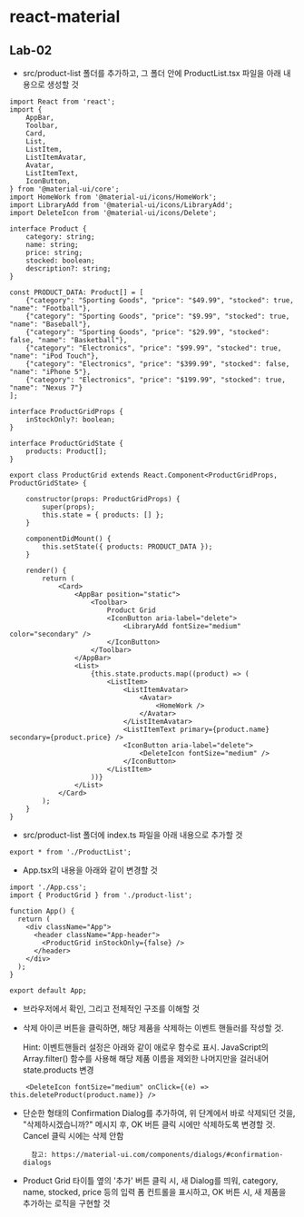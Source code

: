# react-material

## Lab-02

- src/product-list 폴더를 추가하고, 그 폴더 안에 ProductList.tsx 파일을 아래 내용으로 생성할 것

```
import React from 'react';
import {
    AppBar,
    Toolbar,
    Card,
    List,
    ListItem,
    ListItemAvatar,
    Avatar,
    ListItemText,
    IconButton,
} from '@material-ui/core';
import HomeWork from '@material-ui/icons/HomeWork';
import LibraryAdd from '@material-ui/icons/LibraryAdd';
import DeleteIcon from '@material-ui/icons/Delete';

interface Product {
    category: string;
    name: string;
    price: string;
    stocked: boolean;
    description?: string;
}

const PRODUCT_DATA: Product[] = [
    {"category": "Sporting Goods", "price": "$49.99", "stocked": true, "name": "Football"},
    {"category": "Sporting Goods", "price": "$9.99", "stocked": true, "name": "Baseball"},
    {"category": "Sporting Goods", "price": "$29.99", "stocked": false, "name": "Basketball"},
    {"category": "Electronics", "price": "$99.99", "stocked": true, "name": "iPod Touch"},
    {"category": "Electronics", "price": "$399.99", "stocked": false, "name": "iPhone 5"},
    {"category": "Electronics", "price": "$199.99", "stocked": true, "name": "Nexus 7"}
];

interface ProductGridProps {
    inStockOnly?: boolean;
}

interface ProductGridState {
    products: Product[];
}

export class ProductGrid extends React.Component<ProductGridProps, ProductGridState> {

    constructor(props: ProductGridProps) {
        super(props);
        this.state = { products: [] };
    }

    componentDidMount() {
        this.setState({ products: PRODUCT_DATA });
    }

    render() {
        return (
            <Card>
                <AppBar position="static">
                    <Toolbar>
                        Product Grid
                        <IconButton aria-label="delete">
                            <LibraryAdd fontSize="medium" color="secondary" />
                        </IconButton>
                    </Toolbar>
                </AppBar>
                <List>
                    {this.state.products.map((product) => (
                        <ListItem>
                            <ListItemAvatar>
                                <Avatar>
                                    <HomeWork />
                                </Avatar>
                            </ListItemAvatar>
                            <ListItemText primary={product.name} secondary={product.price} />
                            <IconButton aria-label="delete">
                                <DeleteIcon fontSize="medium" />
                            </IconButton>
                        </ListItem>
                    ))}
                </List>
            </Card>
        );
    }
}
```

- src/product-list 폴더에 index.ts 파일을 아래 내용으로 추가할 것

```
export * from './ProductList';

```

- App.tsx의 내용을 아래와 같이 변경할 것

```
import './App.css';
import { ProductGrid } from './product-list';

function App() {
  return (
    <div className="App">
      <header className="App-header">
        <ProductGrid inStockOnly={false} />
      </header>
    </div>
  );
}

export default App;
```

- 브라우저에서 확인, 그리고 전체적인 구조를 이해할 것

- 삭제 아이콘 버튼을 클릭하면, 해당 제품을 삭제하는 이벤트 핸들러를 작성할 것.

  Hint: 이벤트핸들러 설정은 아래와 같이 애로우 함수로 표시. JavaScript의 Array.filter() 함수를 사용해
        해당 제품 이름을 제외한 나머지만을 걸러내어 state.products 변경

```
    <DeleteIcon fontSize="medium" onClick={(e) => this.deleteProduct(product.name)} />
```

- 단순한 형태의 Confirmation Dialog를 추가하여, 위 단계에서 바로 삭제되던 것을,
  "삭제하시겠습니까?" 메시지 후, OK 버튼 클릭 시에만 삭제하도록 변경할 것. Cancel 클릭 시에는 삭제 안함

        참고: https://material-ui.com/components/dialogs/#confirmation-dialogs

- Product Grid 타이틀 옆의 '추가' 버튼 클릭 시, 새 Dialog를 띄워,
  category, name, stocked, price 등의 입력 폼 컨트롤을 표시하고,
  OK 버튼 시, 새 제품을 추가하는 로직을 구현할 것

